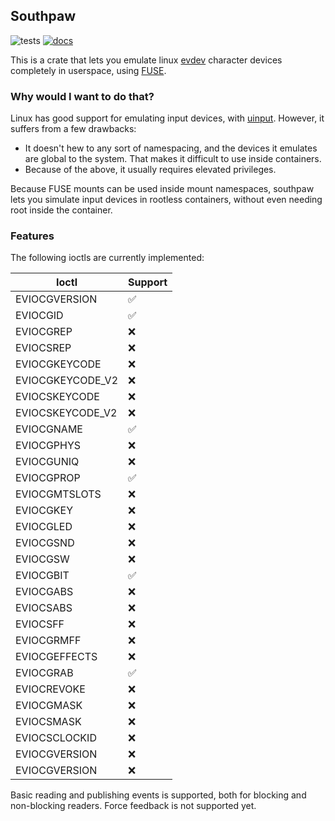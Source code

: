 ## Southpaw

![tests](https://github.com/colinmarc/southpaw/actions/workflows/tests.yaml/badge.svg) [![docs](https://img.shields.io/docsrs/southpaw)](https://docs.rs/southpaw/latest)

This is a crate that lets you emulate linux [evdev](https://docs.kernel.org/input/input.html) character devices completely in userspace, using [FUSE](https://www.kernel.org/doc/html/latest/filesystems/fuse.html).

### Why would I want to do that?

Linux has good support for emulating input devices, with [uinput](https://www.kernel.org/doc/html/latest/input/uinput.html). However, it suffers from a few drawbacks:

 - It doesn't hew to any sort of namespacing, and the devices it emulates are global to the system. That makes it difficult to use inside containers.
 - Because of the above, it usually requires elevated privileges.

Because FUSE mounts can be used inside mount namespaces, southpaw lets you simulate input devices in rootless containers, without even needing root inside the container.

### Features

The following ioctls are currently implemented:

| Ioctl            | Support |
| ---------------- | ------- |
| EVIOCGVERSION    |   ✅    |
| EVIOCGID         |   ✅    |
| EVIOCGREP        |   ❌    |
| EVIOCSREP        |   ❌    |
| EVIOCGKEYCODE    |   ❌    |
| EVIOCGKEYCODE_V2 |   ❌    |
| EVIOCSKEYCODE    |   ❌    |
| EVIOCSKEYCODE_V2 |   ❌    |
| EVIOCGNAME       |   ✅    |
| EVIOCGPHYS       |   ❌    |
| EVIOCGUNIQ       |   ❌    |
| EVIOCGPROP       |   ✅    |
| EVIOCGMTSLOTS    |   ❌    |
| EVIOCGKEY        |   ❌    |
| EVIOCGLED        |   ❌    |
| EVIOCGSND        |   ❌    |
| EVIOCGSW         |   ❌    |
| EVIOCGBIT        |   ✅    |
| EVIOCGABS        |   ❌    |
| EVIOCSABS        |   ❌    |
| EVIOCSFF         |   ❌    |
| EVIOCGRMFF       |   ❌    |
| EVIOCGEFFECTS    |   ❌    |
| EVIOCGRAB        |   ✅    |
| EVIOCREVOKE      |   ❌    |
| EVIOCGMASK       |   ❌    |
| EVIOCSMASK       |   ❌    |
| EVIOCSCLOCKID    |   ❌    |
| EVIOCGVERSION    |   ❌    |
| EVIOCGVERSION    |   ❌    |

Basic reading and publishing events is supported, both for blocking and non-blocking readers. Force feedback is not supported yet.
